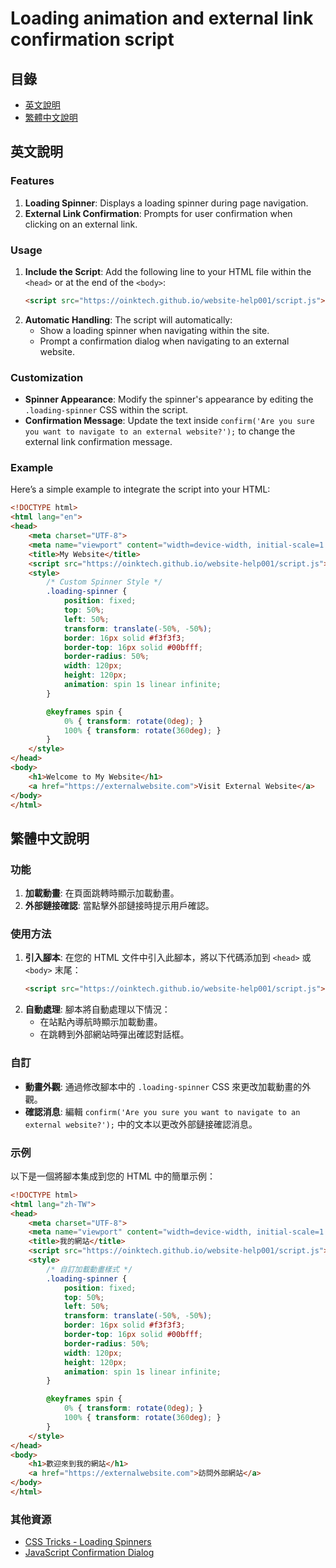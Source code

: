 # Loading animation and external link confirmation script


## 目錄
- [英文說明](#english-instructions)
- [繁體中文說明](#繁體中文說明)

## 英文說明

### Features
1. **Loading Spinner**: Displays a loading spinner during page navigation.
2. **External Link Confirmation**: Prompts for user confirmation when clicking on an external link.

### Usage
1. **Include the Script**: Add the following line to your HTML file within the `<head>` or at the end of the `<body>`:
    ```html
    <script src="https://oinktech.github.io/website-help001/script.js"></script>
    ```
2. **Automatic Handling**: The script will automatically:
    - Show a loading spinner when navigating within the site.
    - Prompt a confirmation dialog when navigating to an external website.

### Customization
- **Spinner Appearance**: Modify the spinner's appearance by editing the `.loading-spinner` CSS within the script.
- **Confirmation Message**: Update the text inside `confirm('Are you sure you want to navigate to an external website?');` to change the external link confirmation message.

### Example
Here’s a simple example to integrate the script into your HTML:
```html
<!DOCTYPE html>
<html lang="en">
<head>
    <meta charset="UTF-8">
    <meta name="viewport" content="width=device-width, initial-scale=1.0">
    <title>My Website</title>
    <script src="https://oinktech.github.io/website-help001/script.js"></script>
    <style>
        /* Custom Spinner Style */
        .loading-spinner {
            position: fixed;
            top: 50%;
            left: 50%;
            transform: translate(-50%, -50%);
            border: 16px solid #f3f3f3;
            border-top: 16px solid #00bfff;
            border-radius: 50%;
            width: 120px;
            height: 120px;
            animation: spin 1s linear infinite;
        }

        @keyframes spin {
            0% { transform: rotate(0deg); }
            100% { transform: rotate(360deg); }
        }
    </style>
</head>
<body>
    <h1>Welcome to My Website</h1>
    <a href="https://externalwebsite.com">Visit External Website</a>
</body>
</html>
```

## 繁體中文說明

### 功能
1. **加載動畫**: 在頁面跳轉時顯示加載動畫。
2. **外部鏈接確認**: 當點擊外部鏈接時提示用戶確認。

### 使用方法
1. **引入腳本**: 在您的 HTML 文件中引入此腳本，將以下代碼添加到 `<head>` 或 `<body>` 末尾：
    ```html
    <script src="https://oinktech.github.io/website-help001/script.js"></script>
    ```
2. **自動處理**: 腳本將自動處理以下情況：
    - 在站點內導航時顯示加載動畫。
    - 在跳轉到外部網站時彈出確認對話框。

### 自訂
- **動畫外觀**: 通過修改腳本中的 `.loading-spinner` CSS 來更改加載動畫的外觀。
- **確認消息**: 編輯 `confirm('Are you sure you want to navigate to an external website?');` 中的文本以更改外部鏈接確認消息。

### 示例
以下是一個將腳本集成到您的 HTML 中的簡單示例：
```html
<!DOCTYPE html>
<html lang="zh-TW">
<head>
    <meta charset="UTF-8">
    <meta name="viewport" content="width=device-width, initial-scale=1.0">
    <title>我的網站</title>
    <script src="https://oinktech.github.io/website-help001/script.js"></script>
    <style>
        /* 自訂加載動畫樣式 */
        .loading-spinner {
            position: fixed;
            top: 50%;
            left: 50%;
            transform: translate(-50%, -50%);
            border: 16px solid #f3f3f3;
            border-top: 16px solid #00bfff;
            border-radius: 50%;
            width: 120px;
            height: 120px;
            animation: spin 1s linear infinite;
        }

        @keyframes spin {
            0% { transform: rotate(0deg); }
            100% { transform: rotate(360deg); }
        }
    </style>
</head>
<body>
    <h1>歡迎來到我的網站</h1>
    <a href="https://externalwebsite.com">訪問外部網站</a>
</body>
</html>
```

### 其他資源
- [CSS Tricks - Loading Spinners](https://css-tricks.com/snippets/css/loading-spinners/)
- [JavaScript Confirmation Dialog](https://developer.mozilla.org/en-US/docs/Web/API/Window/confirm)
```

